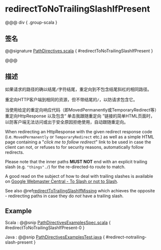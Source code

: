 # redirectToNoTrailingSlashIfPresent

@@@ div { .group-scala }

## 签名

@@signature [PathDirectives.scala]($akka-http$/akka-http/src/main/scala/akka/http/scaladsl/server/directives/PathDirectives.scala) { #redirectToNoTrailingSlashIfPresent }

@@@

## 描述

如果请求的路径的确以结尾`/`字符结尾，重定向到不包含结尾斜杠的相同路径。

重定向HTTP客户端到相同的资源，但不带结尾的`/`，以防请求包含它。

当使用给定的重定向响应代码（即MovedPermanently或TemporaryRedirect等）重定向HttpResponse 以及包含“ 单击我跟随重定向 ”链接的简单HTML页面时，以防客户端无法访问或出于安全原因拒绝使用，自动跟随重定向。

When redirecting an HttpResponse with the given redirect response code (i.e. `MovedPermanently` or `TemporaryRedirect` etc.) as well as a simple HTML page containing a "*click me to follow redirect*" link to be used in case the client can not, or refuses to for security reasons, automatically follow redirects.

Please note that the inner paths **MUST NOT** end with an explicit trailing slash (e.g. `"things"./`)
for the re-directed-to route to match.

A good read on the subject of how to deal with trailing slashes is available on [Google Webmaster Central - To Slash or not to Slash](https://webmasters.googleblog.com/2010/04/to-slash-or-not-to-slash.html).

See also @ref[redirectToTrailingSlashIfMissing](redirectToTrailingSlashIfMissing.md) which achieves the opposite - redirecting paths in case they do *not* have a trailing slash.

## Example

Scala
:  @@snip [PathDirectivesExamplesSpec.scala]($test$/scala/docs/http/scaladsl/server/directives/PathDirectivesExamplesSpec.scala) { #redirectToNoTrailingSlashIfPresent-0 }

Java
:  @@snip [PathDirectivesExamplesTest.java]($test$/java/docs/http/javadsl/server/directives/PathDirectivesExamplesTest.java) { #redirect-notrailing-slash-present }

